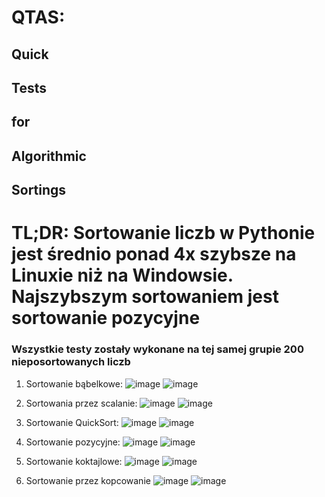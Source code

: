# QTAS:
## Quick
## Tests
## for
## Algorithmic
## Sortings


# TL;DR: Sortowanie liczb w Pythonie jest średnio ponad 4x szybsze na Linuxie niż na Windowsie. Najszybszym sortowaniem jest sortowanie pozycyjne
### Wszystkie testy zostały wykonane na tej samej grupie 200 nieposortowanych liczb

1. Sortowanie bąbelkowe:
![image](https://user-images.githubusercontent.com/50414544/154860724-81d99a33-8771-4d7f-9376-99c1358c2fc0.png)
![image](https://user-images.githubusercontent.com/50414544/154860731-796770fc-284b-4fbb-a0cd-d41401500fbf.png)

2. Sortowania przez scalanie:
![image](https://user-images.githubusercontent.com/50414544/154860753-a9d3b4ee-f36c-40d0-ad33-3c21c79ba639.png)
![image](https://user-images.githubusercontent.com/50414544/154860760-21ad8c9e-b236-4851-b2cd-99ac8a17893c.png)

3. Sortowanie QuickSort:
![image](https://user-images.githubusercontent.com/50414544/154860781-bb6adba0-72aa-4396-bd6d-638b611fb7fa.png)
![image](https://user-images.githubusercontent.com/50414544/154860786-6829f37d-7878-4b07-b64f-812054f24cad.png)

4. Sortowanie pozycyjne:
![image](https://user-images.githubusercontent.com/50414544/154860807-137c4aa2-bcf9-4b0a-96bb-045066ddf2dc.png)
![image](https://user-images.githubusercontent.com/50414544/154860828-1cc1ceec-fd9f-4615-b297-62e1ecdca19a.png)

5. Sortowanie koktajlowe:
![image](https://user-images.githubusercontent.com/50414544/154860837-0d9d0089-cb08-43ab-be30-aed037f87213.png)
![image](https://user-images.githubusercontent.com/50414544/154860843-4c737749-1f94-4b4c-ba9c-ae80623dc0b9.png)

6. Sortowanie przez kopcowanie
![image](https://user-images.githubusercontent.com/50414544/154860876-d6799312-efc5-47cf-8bcb-9d39dee3b775.png)
![image](https://user-images.githubusercontent.com/50414544/154860887-9bfb7376-875b-4cc4-a10d-6b3cb99b328f.png)

